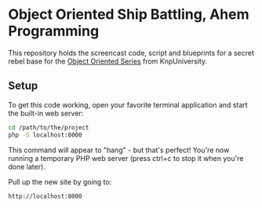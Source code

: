 Object Oriented Ship Battling, Ahem Programming
===============================================

This repository holds the screencast code, script and blueprints for a
secret rebel base for the [Object Oriented Series](https://knpuniversity.com/screencast/oo)
from KnpUniversity.

Setup
-----

To get this code working, open your favorite terminal application
and start the built-in web server:

```bash
cd /path/to/the/project
php -S localhost:8000
```

This command will appear to "hang" - but that's perfect! You're
now running a temporary PHP web server (press ctrl+c to stop it
when you're done later).

Pull up the new site by going to:

    http://localhost:8000

<!-- I do not own this project. This is a follow along tutorial from Drupalize.Me  -->


<!-- FOR TRAINING PURPOSES ONLY. -->